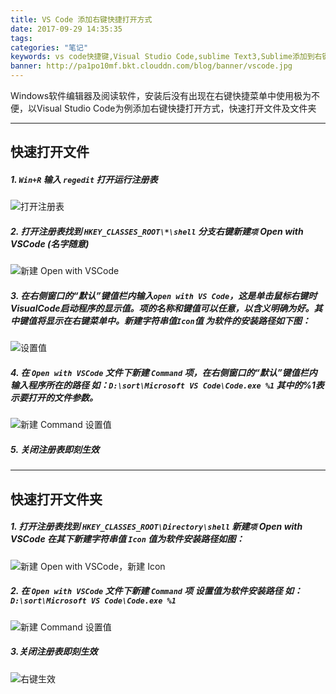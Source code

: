 ```yaml
---
title: VS Code 添加右键快捷打开方式
date: 2017-09-29 14:35:35
tags:
categories: "笔记"
keywords: vs code快捷键,Visual Studio Code,sublime Text3,Sublime添加到右键菜单,将程序添加到右键菜单
banner: http://pa1po10mf.bkt.clouddn.com/blog/banner/vscode.jpg
---
```

Windows软件编辑器及阅读软件，安装后没有出现在右键快捷菜单中使用极为不便，以Visual Studio Code为例添加右键快捷打开方式，快速打开文件及文件夹
<!-- more -->


---
## 快速打开文件
##### 1. `Win+R` 输入 `regedit` 打开运行注册表
![打开注册表](https://s1.ax2x.com/2018/01/29/JAUmQ.png)
##### 2. 打开注册表找到 `HKEY_CLASSES_ROOT\*\shell` 分支右键新建`项` Open with VSCode (名字随意)
![新建 Open with VSCode](https://s1.ax2x.com/2018/01/29/JAcnK.png)
##### 3. 在右侧窗口的“默认”键值栏内输入`open with VS Code`，这是单击鼠标右键时VisualCode启动程序的显示值。项的名称和键值可以任意，以含义明确为好。其中键值将显示在右键菜单中。新建字符串值`Icon`值 为软件的安装路径如下图： 
![设置值](https://s1.ax2x.com/2018/01/29/JALiE.png)
##### 4. 在 `Open with VSCode` 文件下新建 `Command` 项，在右侧窗口的“默认”键值栏内输入程序所在的路径 如：`D:\sort\Microsoft VS Code\Code.exe %1` 其中的%1表示要打开的文件参数。
![新建 Command 设置值](https://s1.ax2x.com/2018/01/29/JAaK3.png)
##### 5. 关闭注册表即刻生效

---
## 快速打开文件夹

##### 1. 打开注册表找到 `HKEY_CLASSES_ROOT\Directory\shell` 新建`项` Open with VSCode 在其下新建字符串值 `Icon` 值为软件安装路径如图：
![新建 Open with VSCode，新建 Icon](https://s1.ax2x.com/2018/01/29/JAPbp.png)
##### 2. 在 `Open with VSCode` 文件下新建 `Command` 项 设置值为软件安装路径 如：`D:\sort\Microsoft VS Code\Code.exe %1`
![新建 Command 设置值](https://s1.ax2x.com/2018/01/29/JACWG.png)
##### 3.关闭注册表即刻生效
![右键生效](https://s1.ax2x.com/2018/01/29/JAPbp.png)


